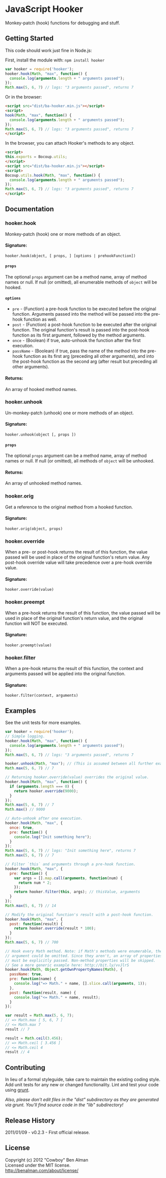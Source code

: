 # JavaScript Hooker

Monkey-patch (hook) functions for debugging and stuff.

## Getting Started

This code should work just fine in Node.js:

First, install the module with: `npm install hooker`

```javascript
var hooker = require('hooker');
hooker.hook(Math, "max", function() {
  console.log(arguments.length + " arguments passed");
});
Math.max(5, 6, 7) // logs: "3 arguments passed", returns 7
```

Or in the browser:

```html
<script src="dist/ba-hooker.min.js"></script>
<script>
hook(Math, "max", function() {
  console.log(arguments.length + " arguments passed");
});
Math.max(5, 6, 7) // logs: "3 arguments passed", returns 7
</script>
```

In the browser, you can attach Hooker's methods to any object.

```html
<script>
this.exports = Bocoup.utils;
</script>
<script src="dist/ba-hooker.min.js"></script>
<script>
Bocoup.utils.hook(Math, "max", function() {
  console.log(arguments.length + " arguments passed");
});
Math.max(5, 6, 7) // logs: "3 arguments passed", returns 7
</script>
```

## Documentation

### hooker.hook
Monkey-patch (hook) one or more methods of an object.
#### Signature:
`hooker.hook(object, [ props, ] [options | prehookFunction])`
#### `props`
The optional `props` argument can be a method name, array of method names or null. If null (or omitted), all enumerable methods of `object` will be hooked.
#### `options`
* `pre` - (Function) a pre-hook function to be executed before the original function. Arguments passed into the method will be passed into the pre-hook function as well.
* `post` - (Function) a post-hook function to be executed after the original function. The original function's result is passed into the post-hook function as its first argument, followed by the method arguments.
* `once` - (Boolean) if true, auto-unhook the function after the first execution.
* `passName` - (Boolean) if true, pass the name of the method into the pre-hook function as its first arg (preceding all other arguments), and into the post-hook function as the second arg (after result but preceding all other arguments).

#### Returns:
An array of hooked method names.

### hooker.unhook
Un-monkey-patch (unhook) one or more methods of an object.
#### Signature:
`hooker.unhook(object [, props ])`
#### `props`
The optional `props` argument can be a method name, array of method names or null. If null (or omitted), all methods of `object` will be unhooked.
#### Returns:
An array of unhooked method names.

### hooker.orig
Get a reference to the original method from a hooked function.
#### Signature:
`hooker.orig(object, props)`

### hooker.override
When a pre- or post-hook returns the result of this function, the value
passed will be used in place of the original function's return value. Any
post-hook override value will take precedence over a pre-hook override value.
#### Signature:
`hooker.override(value)`

### hooker.preempt
When a pre-hook returns the result of this function, the value passed will
be used in place of the original function's return value, and the original
function will NOT be executed.
#### Signature:
`hooker.preempt(value)`

### hooker.filter
When a pre-hook returns the result of this function, the context and
arguments passed will be applied into the original function.
#### Signature:
`hooker.filter(context, arguments)`


## Examples
See the unit tests for more examples.

```javascript
var hooker = require('hooker');
// Simple logging.
hooker.hook(Math, "max", function() {
  console.log(arguments.length + " arguments passed");
});
Math.max(5, 6, 7) // logs: "3 arguments passed", returns 7

hooker.unhook(Math, "max"); // (This is assumed between all further examples)
Math.max(5, 6, 7) // 7

// Returning hooker.override(value) overrides the original value.
hooker.hook(Math, "max", function() {
  if (arguments.length === 0) {
    return hooker.override(9000);
  }
});
Math.max(5, 6, 7) // 7
Math.max() // 9000

// Auto-unhook after one execution.
hooker.hook(Math, "max", {
  once: true,
  pre: function() {
    console.log("Init something here");
  }
});
Math.max(5, 6, 7) // logs: "Init something here", returns 7
Math.max(5, 6, 7) // 7

// Filter `this` and arguments through a pre-hook function.
hooker.hook(Math, "max", {
  pre: function() {
    var args = [].map.call(arguments, function(num) {
      return num * 2;
    });
    return hooker.filter(this, args); // thisValue, arguments
  }
});
Math.max(5, 6, 7) // 14

// Modify the original function's result with a post-hook function.
hooker.hook(Math, "max", {
  post: function(result) {
    return hooker.override(result * 100);
  }
});
Math.max(5, 6, 7) // 700

// Hook every Math method. Note: if Math's methods were enumerable, the second
// argument could be omitted. Since they aren't, an array of properties to hook
// must be explicitly passed. Non-method properties will be skipped.
// See a more generic example here: http://bit.ly/vvJlrS
hooker.hook(Math, Object.getOwnPropertyNames(Math), {
  passName: true,
  pre: function(name) {
    console.log("=> Math." + name, [].slice.call(arguments, 1));
  },
  post: function(result, name) {
    console.log("<= Math." + name, result);
  }
});

var result = Math.max(5, 6, 7);
// => Math.max [ 5, 6, 7 ]
// <= Math.max 7
result // 7

result = Math.ceil(3.456);
// => Math.ceil [ 3.456 ]
// <= Math.ceil 4
result // 4
```

## Contributing
In lieu of a formal styleguide, take care to maintain the existing coding style. Add unit tests for any new or changed functionality. Lint and test your code using [grunt](https://github.com/cowboy/grunt).

_Also, please don't edit files in the "dist" subdirectory as they are generated via grunt. You'll find source code in the "lib" subdirectory!_

## Release History
2011/01/09 - v0.2.3 - First official release.

## License
Copyright (c) 2012 "Cowboy" Ben Alman  
Licensed under the MIT license.  
<http://benalman.com/about/license/>
